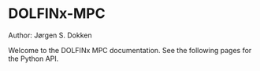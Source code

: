 # DOLFINx-MPC

Author: Jørgen S. Dokken

Welcome to the DOLFINx MPC documentation. See the following pages for the Python API.
